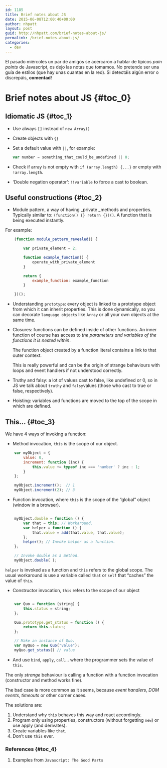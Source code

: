 ```yaml
---
id: 1185
title: Brief notes about JS
date: 2015-06-08T12:00:40+00:00
author: nhpatt
layout: post
guid: http://nhpatt.com/brief-notes-about-js/
permalink: /brief-notes-about-js/
categories:
  - dev
---
```

El pasado miércoles un par de amigos se acercaron a hablar de típicos _pain points_ de Javascript, os dejo las notas que tomamos. No pretende ser una guía de estilos (que hay unas cuantas en la red). Si detectáis algún error o discrepáis, **comentad**!

# Brief notes about JS {#toc_0}

## Idiomatic JS {#toc_1}

  * Use always `[]` instead of `new Array()`
  * Create objects with `{}`
  * Set a default value with `||`, for example:

    ```javascript
    var number = something_that_could_be_undefined || 0;
    ```

  * Check if array is not empty with `if (array.length) {...}` or empty with `!array.length`.
  * &#8216;Double negation operator&#8217;: `!!variable` to force a cast to boolean.

## Useful constructions {#toc_2}

  * Module pattern, a way of having _private _methods and properties. Typically similar to: `(function() {} return {})()`. A function that is being executed instantly.

  For example:

```javascript
    (function module_pattern_revealed() {

        var private_element = 2;

        function example_function() {
            operate_with_private_element
        }

        return {
            example_function: example_function
        }

    })();
```

  * Understanding `prototype`: every object is linked to a prototype object from which it can inherit properties. This is done dynamically, so you can decorate `language objects` like `Array` or all your own objects at the same time.

  * Closures: functions can be defined inside of other functions. An inner function of course has access to _the parameters and variables of the functions it is nested within_.

    The function object created by a function literal contains a link to that outer context.

    This is really powerful and can be the origin of strange behaviours with loops and event handlers if not understood correctly.
  * Truthy and falsy: a lot of values cast to false, like undefined or 0, so in JS we talk about `truthy` and `falsy`values (those who cast to true or false, respectively).

  * Hoisting: variables and functions are moved to the top of the scope in which are defined.

## This&#8230; {#toc_3}


We have 4 ways of invoking a function:

  * Method invocation, `this` is the scope of our object.

```javascript
    var myObject = {
        value: 0,
        increment: function (inc) {
            this.value += typeof inc === 'number' ? inc : 1;
        }
    };

    myObject.increment();  // 1
    myObject.increment(2); // 3
```



  * Function invocation, where `this` is the scope of the &#8220;global&#8221; object (window in a browser).

```javascript

    myObject.double = function () {
        var that = this; // Workaround.
        var helper = function () {
            that.value = add(that.value, that.value);
        };
        helper(); // Invoke helper as a function.
    };

    // Invoke double as a method.
    myObject.double( );
```
    
`helper` is invoked as a function and `this` refers to the global scope. The usual workaround is use a variable called `that` or `self` that &#8220;caches&#8221; the value of `this`.

  * Constructor invocation, `this` refers to the scope of our object

```javascript

    var Quo = function (string) {
        this.status = string;
    };

    Quo.prototype.get_status = function () {
        return this.status;
    };

    // Make an instance of Quo.
    var myQuo = new Quo("value");
    myQuo.get_status() // value
```

  * And use `bind`, `apply`, `call`&#8230; where the programmer sets the value of `this`.

The only _strange_ behaviour is calling a function with a function invocation (constructor and method works fine).

The bad case is more common as it seems, because _event handlers_, _DOM events_, _timeouts_ or other corner cases.

The solutions are:

  1. Understand why `this` behaves this way and react accordingly.
  2. Program only using properties, constructors (without forgetting `new`) or use apply (and derivates).
  3. Create variables like `that`.
  4. Don&#8217;t use `this` ever.

### References {#toc_4}

  1. Examples from `Javascript: The Good Parts`